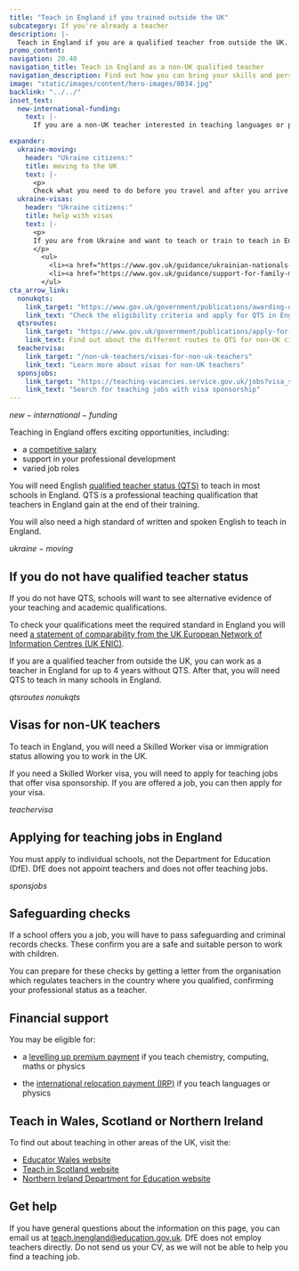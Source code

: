 ```yaml
---
title: "Teach in England if you trained outside the UK"
subcategory: If you're already a teacher
description: |-
  Teach in England if you are a qualified teacher from outside the UK. Explore the benefits of teaching in England and join a world class education system.
promo_content:
navigation: 20.40
navigation_title: Teach in England as a non-UK qualified teacher
navigation_description: Find out how you can bring your skills and perspective to an English classroom if you qualified to teach outside the UK.
image: "static/images/content/hero-images/0034.jpg"
backlink: "../../"
inset_text:
  new-international-funding:
    text: |-
      If you are a non-UK teacher interested in teaching languages or physics in England, you could be eligible for an <a href="/non-uk-teachers/get-an-international-relocation-payment">international relocation payment worth up to $nonuk_internationalrelocationpayment_value$</a>.

expander:
  ukraine-moving:
    header: "Ukraine citizens:"
    title: moving to the UK
    text: |- 
      <p>
      Check what you need to do before you travel and after you arrive <a href="https://www.gov.uk/guidance/move-to-the-uk-if-youre-from-ukraine">if you are moving to the UK from Ukraine</a>.</p>
  ukraine-visas:
    header: "Ukraine citizens:"
    title: help with visas
    text: |-
      <p>
      If you are from Ukraine and want to teach or train to teach in England, you can check visa support for:
      </p>
        <ul>
          <li><a href="https://www.gov.uk/guidance/ukrainian-nationals-in-the-uk-visa-support">Ukrainian nationals in the UK</a></li>
          <li><a href="https://www.gov.uk/guidance/support-for-family-members-of-british-nationals-in-ukraine-and-ukrainian-nationals-in-ukraine-and-the-uk">Ukrainian nationals outside of the UK</a></li>
        </ul>
cta_arrow_link:
  nonukqts:
    link_target: "https://www.gov.uk/government/publications/awarding-qualified-teacher-status-to-overseas-teachers"
    link_text: "Check the eligibility criteria and apply for QTS in England"
  qtsroutes:
    link_target: "https://www.gov.uk/government/publications/apply-for-qualified-teacher-status-qts-if-you-teach-outside-the-uk/routes-to-qualified-teacher-status-qts-for-teachers-and-those-with-teaching-experience-outside-the-uk"
    link_text: Find out about the different routes to QTS for non-UK citizens
  teachervisa: 
    link_target: "/non-uk-teachers/visas-for-non-uk-teachers"
    link_text: "Learn more about visas for non-UK teachers"
  sponsjobs:
    link_target: "https://teaching-vacancies.service.gov.uk/jobs?visa_sponsorship_availability%5B%5D=true"
    link_text: "Search for teaching jobs with visa sponsorship"
---
```


$new-international-funding$

Teaching in England offers exciting opportunities, including:

* a [competitive salary](/life-as-a-teacher/pay-and-benefits/teacher-pay)
* support in your professional development
* varied job roles

You will need English [qualified teacher status (QTS)](/train-to-be-a-teacher/what-is-qts) to teach in most schools in England. QTS is a professional teaching qualification that teachers in England gain at the end of their training. 

You will also need a high standard of written and spoken English to teach in England. 

$ukraine-moving$

## If you do not have qualified teacher status

If you do not have QTS, schools will want to see alternative evidence of your teaching and academic qualifications. 

To check your qualifications meet the required standard in England you will need [a statement of comparability from the UK European Network of Information Centres (UK ENIC)](https://enic.org.uk/Qualifications/SOC/Default.aspx).

If you are a qualified teacher from outside the UK, you can work as a teacher in England for up to 4 years without QTS.  After that, you will need QTS to teach in many schools in England. 

$qtsroutes$
$nonukqts$

## Visas for non-UK teachers

To teach in England, you will need a Skilled Worker visa or immigration status allowing you to work in the UK. 

If you need a Skilled Worker visa, you will need to apply for teaching jobs that offer visa sponsorship. If you are offered a job, you can then apply for your visa. 

$teachervisa$

## Applying for teaching jobs in England
You must apply to individual schools, not the Department for Education (DfE). DfE does not appoint teachers and does not offer teaching jobs. 

$sponsjobs$

## Safeguarding checks
If a school offers you a job, you will have to pass safeguarding and criminal records checks. These confirm you are a safe and suitable person to work with children. 

You can prepare for these checks by getting a letter from the organisation which regulates teachers in the country where you qualified, confirming your professional status as a teacher. 

## Financial support

You may be eligible for:

* a [levelling up premium payment](https://www.gov.uk/guidance/levelling-up-premium-payments-for-teachers) if you teach chemistry, computing, maths or physics 

* the [international relocation payment (IRP)](/non-uk-teachers/get-an-international-relocation-payment) if you teach languages or physics

## Teach in Wales, Scotland or Northern Ireland

To find out about teaching in other areas of the UK, visit the:

* [Educator Wales website](https://www.ewc.wales/site/index.php/en/registration/index.php?option=com_content&view=article&id=12&Itemid=170&lang=en)
* [Teach in Scotland website](https://teachinscotland.scot/)
* [Northern Ireland Department for Education website](https://www.education-ni.gov.uk/articles/initial-teacher-education-courses-northern-ireland)

## Get help

If you have general questions about the information on this page, you can email us at teach.inengland@education.gov.uk. DfE does not employ teachers directly. Do not send us your CV, as we will not be able to help you find a teaching job.